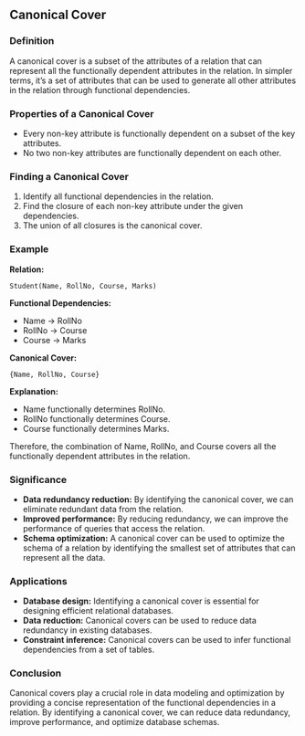 ## Canonical Cover

### Definition

A canonical cover is a subset of the attributes of a relation that can represent all the functionally dependent attributes in the relation. In simpler terms, it’s a set of attributes that can be used to generate all other attributes in the relation through functional dependencies.

### Properties of a Canonical Cover

- Every non-key attribute is functionally dependent on a subset of the key attributes.
- No two non-key attributes are functionally dependent on each other.

### Finding a Canonical Cover

1. Identify all functional dependencies in the relation.
2. Find the closure of each non-key attribute under the given dependencies.
3. The union of all closures is the canonical cover.


### Example

**Relation:**

```
Student(Name, RollNo, Course, Marks)
```

**Functional Dependencies:**

- Name -> RollNo
- RollNo -> Course
- Course -> Marks

**Canonical Cover:**

```
{Name, RollNo, Course}
```

**Explanation:**

- Name functionally determines RollNo.
- RollNo functionally determines Course.
- Course functionally determines Marks.

Therefore, the combination of Name, RollNo, and Course covers all the functionally dependent attributes in the relation.


### Significance

- **Data redundancy reduction:** By identifying the canonical cover, we can eliminate redundant data from the relation.
- **Improved performance:** By reducing redundancy, we can improve the performance of queries that access the relation.
- **Schema optimization:** A canonical cover can be used to optimize the schema of a relation by identifying the smallest set of attributes that can represent all the data.


### Applications

- **Database design:** Identifying a canonical cover is essential for designing efficient relational databases.
- **Data reduction:** Canonical covers can be used to reduce data redundancy in existing databases.
- **Constraint inference:** Canonical covers can be used to infer functional dependencies from a set of tables.


### Conclusion

Canonical covers play a crucial role in data modeling and optimization by providing a concise representation of the functional dependencies in a relation. By identifying a canonical cover, we can reduce data redundancy, improve performance, and optimize database schemas.
